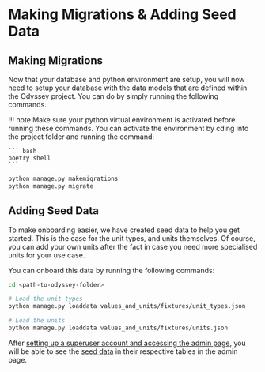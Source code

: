 # Making Migrations & Adding Seed Data

## Making Migrations
Now that your database and python environment are setup, you will now need to setup your database with the data models that are defined within the Odyssey project. You can do by simply running the following commands.

!!! note
    Make sure your python virtual environment is activated before running these commands. You can activate the environment by cding into the project folder and running the command:

    ``` bash
    poetry shell
    ```

``` bash
python manage.py makemigrations
python manage.py migrate
```

## Adding Seed Data
To make onboarding easier, we have created seed data to help you get started. This is the case for the unit types, and units themselves. Of course, you can add your own units after the fact in case you need more specialised units for your use case.

You can onboard this data by running the following commands:

``` bash
cd <path-to-odyssey-folder>

# Load the unit types
python manage.py loaddata values_and_units/fixtures/unit_types.json

# Load the units
python manage.py loaddata values_and_units/fixtures/units.json
```

After [setting up a superuser account and accessing the admin page](Running%20Server%20&%20Creating%20an%20Admin%20Account.md), you will be able to see the [seed data](Making%20Migrations%20&%20Adding%20Seed%20Data.md) in their respective tables in the admin page.